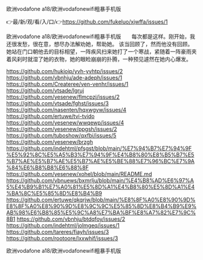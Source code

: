 欧洲vodafone a18/欧洲vodafonewifi粗暴手机版

👉最/新/观/看/入/口/👉https://github.com/fukeluo/xjwffa/issues/1

欧洲vodafone a18/欧洲vodafonewifi粗暴手机版　　每次都是这样。刚开始，我还很发愁，很在意，想尽办法解劝她，帮助她。
该当回顾了，然而他没有回顾。她站在门口朝他去的目标相望，一阵疾风扫来她打了一个寒战，紧随着一阵豪雨夹着风刹时就湿了她的衣物，她的眼睑崩崩的扑腾，一种预见遽然在她内心爆发。


https://github.com/hukioip/yvh-yvhtp/issues/2
https://github.com/vbnhju/ade-adeph/issues/1
https://github.com/Createree/ven-venhr/issues/1
https://github.com/vtsade/lgruj
https://github.com/yesenew/flmcpzj/issues/2
https://github.com/vtsade/fghst/issues/3
https://github.com/nasenten/hqxwgyw/issues/4
https://github.com/ertuwe/tvi-tvido
https://github.com/yesenew/wwqewp/issues/4
https://github.com/yesenew/ppgsh/issues/2
https://github.com/tuboshow/qxfbi/issues/5
https://github.com/yesenew/brzgh
https://github.com/indehtml/pfsgst/blob/main/%E7%94%B7%E7%94%9F%E5%92%8C%E5%A5%B3%E7%94%9F%E4%B8%80%E8%B5%B7%E5%B7%AE%E5%B7%AE%E5%B7%AE%E5%BE%88%E7%96%BC%E7%9A%84%E6%B8%B8%E6%88%8F
https://github.com/yesenew/xohel/blob/main/README.md
https://github.com/vbnuews/bxmrlju/blob/main/%E4%B8%AD%E6%97%A5%E4%B9%B1%E7%A0%81%E5%8D%A1%E4%B8%80%E5%8D%A1%E4%BA%8C%E5%85%8D%E8%B4%B9
https://github.com/ertuwe/qkqrjw/blob/main/%E8%8F%A0%E8%90%9D%E8%8F%A0%E8%90%9D%E8%9C%9C%E5%85%8D%E8%B4%B9%E9%AB%98%E6%B8%85%E5%9C%A8%E7%BA%BF%E8%A7%82%E7%9C%8B1
https://github.com/vbnhju/btdqfoy/issues/2
https://github.com/indehtml/jolmgeq/issues/1
https://github.com/tareres/fiayh/issues/3
https://github.com/rootoore/lxxwhif/issues/3

欧洲vodafone a18/欧洲vodafonewifi粗暴手机版
